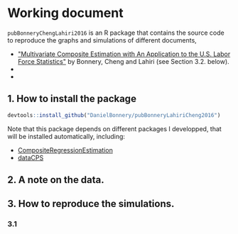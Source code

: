 # Working document 
`pubBonneryChengLahiri2016` is an R package that contains the source code to reproduce the graphs and simulations of different documents, 
* ["Multivariate Composite Estimation with An Application to the
U.S. Labor Force Statistics"]() by Bonnery, Cheng and Lahiri (see Section 3.2. below).
* 
*

## 1. How to install the package

```r
devtools::install_github("DanielBonnery/pubBonneryLahiriCheng2016")
```

Note that this package depends on different packages I developped, that will be installed automatically, including:
* [CompositeRegressionEstimation](https://github.com/DanielBonnery/CompositeRegressionEstimation)
* [dataCPS](https://github.com/DanielBonnery/dataCPS)

## 2. A note on the data.

## 3. How to reproduce the simulations. 

### 3.1 


